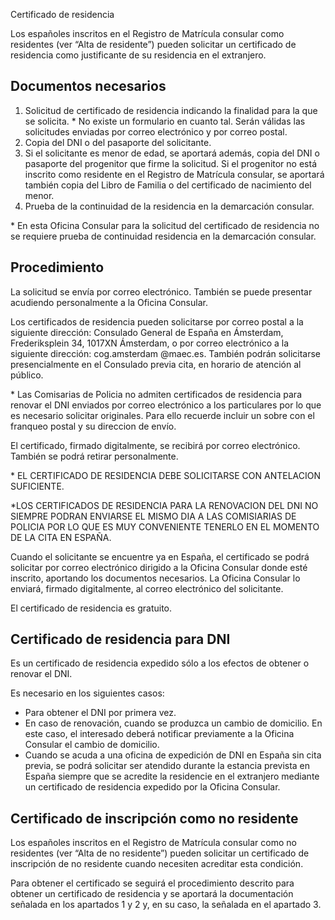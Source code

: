  Certificado de residencia

  Los españoles inscritos en el Registro de Matrícula consular como residentes (ver “Alta de residente”) pueden solicitar un certificado de residencia como justificante de su residencia en el extranjero.

 Documentos necesarios
---------------------

 1. Solicitud de certificado de residencia indicando la finalidad para la que se solicita. \* No existe un formulario en cuanto tal. Serán válidas las solicitudes enviadas por correo electrónico y por correo postal.
2. Copia del DNI o del pasaporte del solicitante.
3. Si el solicitante es menor de edad, se aportará además, copia del DNI o pasaporte del progenitor que firme la solicitud. Si el progenitor no está inscrito como residente en el Registro de Matrícula consular, se aportará también copia del Libro de Familia o del certificado de nacimiento del menor.
4. Prueba de la continuidad de la residencia en la demarcación consular.

 \* En esta Oficina Consular para la solicitud del certificado de residencia no se requiere prueba de continuidad residencia en la demarcación consular.

 Procedimiento
-------------

 La solicitud se envía por correo electrónico. También se puede presentar acudiendo personalmente a la Oficina Consular.

 Los certificados de residencia pueden solicitarse por correo postal a la siguiente dirección: Consulado General de España en Ámsterdam, Frederiksplein 34, 1017XN Ámsterdam, o por correo electrónico a la siguiente dirección: cog.amsterdam @maec.es. También podrán solicitarse presencialmente en el Consulado previa cita, en horario de atención al público.

\* Las Comisarias de Policia no admiten certificados de residencia para renovar el DNI enviados por correo electrónico a los particulares por lo que es necesario solicitar originales. Para ello recuerde incluir un sobre con el franqueo postal y su direccion de envío.

 El certificado, firmado digitalmente, se recibirá por correo electrónico. También se podrá retirar personalmente.

 \* EL CERTIFICADO DE RESIDENCIA DEBE SOLICITARSE CON ANTELACION SUFICIENTE.

\*LOS CERTIFICADOS DE RESIDENCIA PARA LA RENOVACION DEL DNI NO SIEMPRE PODRAN ENVIARSE EL MISMO DIA A LAS COMISIARIAS DE POLICIA POR LO QUE ES MUY CONVENIENTE TENERLO EN EL MOMENTO DE LA CITA EN ESPAÑA.

  Cuando el solicitante se encuentre ya en España, el certificado se podrá solicitar por correo electrónico dirigido a la Oficina Consular donde esté inscrito, aportando los documentos necesarios. La Oficina Consular lo enviará, firmado digitalmente, al correo electrónico del solicitante. 

 El certificado de residencia es gratuito.

 Certificado de residencia para DNI
----------------------------------

 Es un certificado de residencia expedido sólo a los efectos de obtener o renovar el DNI.

 Es necesario en los siguientes casos:

 * Para obtener el DNI por primera vez.
* En caso de renovación, cuando se produzca un cambio de domicilio. En este caso, el interesado deberá notificar previamente a la Oficina Consular el cambio de domicilio.
* Cuando se acuda a una oficina de expedición de DNI en España sin cita previa, se podrá solicitar ser atendido durante la estancia prevista en España siempre que se acredite la residencie en el extranjero mediante un certificado de residencia expedido por la Oficina Consular.

 Certificado de inscripción como no residente
--------------------------------------------

 Los españoles inscritos en el Registro de Matrícula consular como no residentes (ver “Alta de no residente”) pueden solicitar un certificado de inscripción de no residente cuando necesiten acreditar esta condición.

 Para obtener el certificado se seguirá el procedimiento descrito para obtener un certificado de residencia y se aportará la documentación señalada en los apartados 1 y 2 y, en su caso, la señalada en el apartado 3.

  